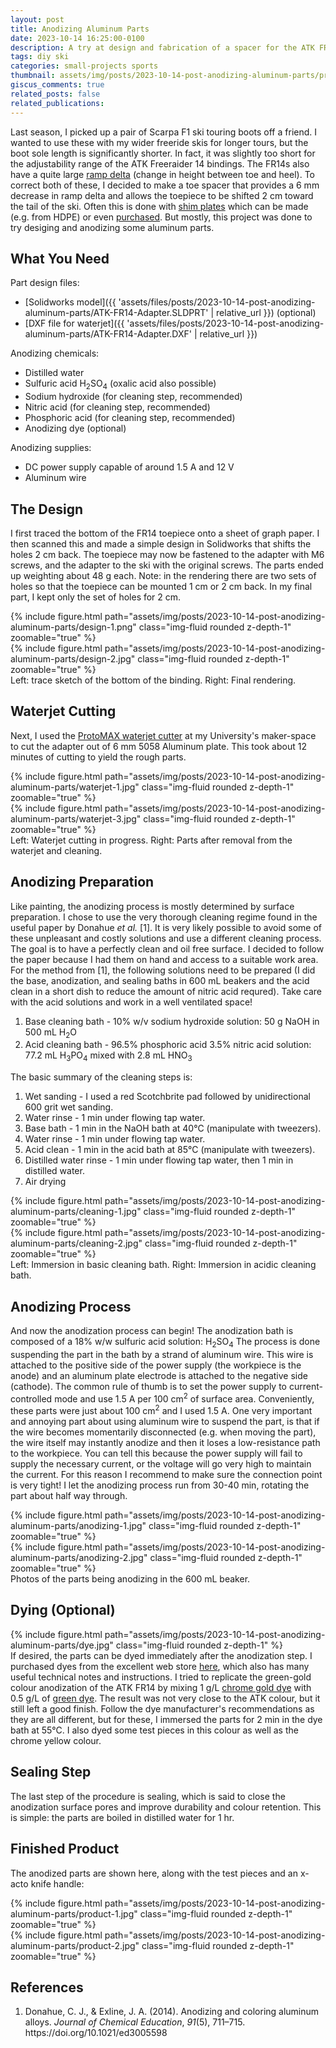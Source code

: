 ```yaml
---
layout: post
title: Anodizing Aluminum Parts
date: 2023-10-14 16:25:00-0100
description: A try at design and fabrication of a spacer for the ATK FR14 binding.
tags: diy ski
categories: small-projects sports
thumbnail: assets/img/posts/2023-10-14-post-anodizing-aluminum-parts/product-1.jpg
giscus_comments: true
related_posts: false
related_publications:
---
```


Last season, I picked up a pair of Scarpa F1 ski touring boots off a friend. I wanted to use these with my wider freeride skis for longer tours, but the boot sole length is significantly shorter. In fact, it was slightly too short for the adjustability range of the ATK Freeraider 14 bindings. The FR14s also have a quite large [ramp delta](https://skimo.co/pin-heights) (change in height between toe and heel). To correct both of these, I decided to make a toe spacer that provides a 6 mm decrease in ramp delta and allows the toepiece to be shifted 2 cm toward the tail of the ski. Often this is done with [shim plates](https://wildsnow.com/10733/get-up-rise-up-stand-up-for-your-ramp/) which can be made (e.g. from HDPE) or even [purchased](https://www.haganskimountaineering.com/products/core-12-pro-toe-shim). But mostly, this project was done to try desiging and anodizing some aluminum parts.

## What You Need

Part design files:
- [Solidworks model]({{ 'assets/files/posts/2023-10-14-post-anodizing-aluminum-parts/ATK-FR14-Adapter.SLDPRT' | relative_url }}) (optional)
- [DXF file for waterjet]({{ 'assets/files/posts/2023-10-14-post-anodizing-aluminum-parts/ATK-FR14-Adapter.DXF' | relative_url }})

Anodizing chemicals:
- Distilled water
- Sulfuric acid H<sub>2</sub>SO<sub>4</sub> (oxalic acid also possible)
- Sodium hydroxide (for cleaning step, recommended)
- Nitric acid (for cleaning step, recommended)
- Phosphoric acid (for cleaning step, recommended)
- Anodizing dye (optional)

Anodizing supplies:
- DC power supply capable of around 1.5 A and 12 V
- Aluminum wire

## The Design

I first traced the bottom of the FR14 toepiece onto a sheet of graph paper. I then scanned this and made a simple design in Solidworks that shifts the holes 2 cm back. The toepiece may now be fastened to the adapter with M6 screws, and the adapter to the ski with the original screws. The parts ended up weighting about 48 g each. Note: in the rendering there are two sets of holes so that the toepiece can be mounted 1 cm or 2 cm back. In my final part, I kept only the set of holes for 2 cm.

<div class="row">
    <div class="col-sm mt-6 mt-md-0">
        {% include figure.html path="assets/img/posts/2023-10-14-post-anodizing-aluminum-parts/design-1.png" class="img-fluid rounded z-depth-1" zoomable="true" %}
    </div>
    <div class="col-sm mt-6 mt-md-0">
        {% include figure.html path="assets/img/posts/2023-10-14-post-anodizing-aluminum-parts/design-2.jpg" class="img-fluid rounded z-depth-1" zoomable="true" %}
    </div>
</div>

<div class="caption">
    Left: trace sketch of the bottom of the binding. Right: Final rendering.
</div>

## Waterjet Cutting

Next, I used the [ProtoMAX waterjet cutter](https://www.omax.com/de?oReset=de) at my University's maker-space to cut the adapter out of 6 mm 5058 Aluminum plate. This took about 12 minutes of cutting to yield the rough parts.

<div class="row">
    <div class="col-sm mt-3 mt-md-0">
        {% include figure.html path="assets/img/posts/2023-10-14-post-anodizing-aluminum-parts/waterjet-1.jpg" class="img-fluid rounded z-depth-1" zoomable="true" %}
    </div>
    <div class="col-sm mt-6 mt-md-0">
        {% include figure.html path="assets/img/posts/2023-10-14-post-anodizing-aluminum-parts/waterjet-3.jpg" class="img-fluid rounded z-depth-1" zoomable="true" %}
    </div>
</div>

<div class="caption">
    Left: Waterjet cutting in progress. Right: Parts after removal from the waterjet and cleaning.
</div>

## Anodizing Preparation

Like painting, the anodizing process is mostly determined by surface preparation. I chose to use the very thorough cleaning regime found in the useful paper by Donahue *et al.* [1]. It is very likely possible to avoid some of these unpleasant and costly solutions and use a different cleaning process. The goal is to have a perfectly clean and oil free surface. I decided to follow the paper because I had them on hand and access to a suitable work area. For the method from [1], the following solutions need to be prepared (I did the base, anodization, and sealing baths in 600 mL beakers and the acid clean in a short dish to reduce the amount of nitric acid requred). Take care with the acid solutions and work in a well ventilated space!
1. Base cleaning bath - 10% w/v sodium hydroxide solution: 50 g NaOH in 500 mL H<sub>2</sub>O
2. Acid cleaning bath - 96.5% phosphoric acid 3.5% nitric acid solution: 77.2 mL H<sub>3</sub>PO<sub>4</sub> mixed with 2.8 mL HNO<sub>3</sub>

The basic summary of the cleaning steps is:
1. Wet sanding - I used a red Scotchbrite pad followed by unidirectional 600 grit wet sanding.
2. Water rinse - 1 min under flowing tap water.
3. Base bath - 1 min in the NaOH bath at 40°C (manipulate with tweezers).
4. Water rinse - 1 min under flowing tap water.
5. Acid clean - 1 min in the acid bath at 85°C (manipulate with tweezers).
6. Distilled water rinse - 1 min under flowing tap water, then 1 min in distilled water.
7. Air drying

<div class="row">
    <div class="col-sm mt-3 mt-md-0">
        {% include figure.html path="assets/img/posts/2023-10-14-post-anodizing-aluminum-parts/cleaning-1.jpg" class="img-fluid rounded z-depth-1" zoomable="true" %}
    </div>
    <div class="col-sm mt-6 mt-md-0">
        {% include figure.html path="assets/img/posts/2023-10-14-post-anodizing-aluminum-parts/cleaning-2.jpg" class="img-fluid rounded z-depth-1" zoomable="true" %}
    </div>
</div>

<div class="caption">
    Left: Immersion in basic cleaning bath. Right: Immersion in acidic cleaning bath.
</div>

## Anodizing Process

And now the anodization process can begin! The anodization bath is composed of a 18% w/w sulfuric acid solution: H<sub>2</sub>SO<sub>4</sub> The process is done suspending the part in the bath by a strand of aluminum wire. This wire is attached to the positive side of the power supply (the workpiece is the anode) and an aluminum plate electrode is attached to the negative side (cathode). The common rule of thumb is to set the power supply to current-controlled mode and use 1.5 A per 100 cm<sup>2</sup> of surface area. Conveniently, these parts were just about 100 cm<sup>2</sup> and I used 1.5 A. One very important and annoying part about using aluminum wire to suspend the part, is that if the wire becomes momentarily disconnected (e.g. when moving the part), the wire itself may instantly anodize and then it loses a low-resistance path to the workpiece. You can tell this because the power supply will fail to supply the necessary current, or the voltage will go very high to maintain the current. For this reason I recommend to make sure the connection point is very tight! I let the anodizing process run from 30-40 min, rotating the part about half way through.

<div class="row">
    <div class="col-sm mt-3 mt-md-0">
        {% include figure.html path="assets/img/posts/2023-10-14-post-anodizing-aluminum-parts/anodizing-1.jpg" class="img-fluid rounded z-depth-1" zoomable="true" %}
    </div>
    <div class="col-sm mt-6 mt-md-0">
        {% include figure.html path="assets/img/posts/2023-10-14-post-anodizing-aluminum-parts/anodizing-2.jpg" class="img-fluid rounded z-depth-1" zoomable="true" %}
    </div>
</div>

<div class="caption">
    Photos of the parts being anodizing in the 600 mL beaker.
</div>

## Dying (Optional)

<div class="col-sm-4 mt-3 mt-md-0" style="float:right;">
    {% include figure.html path="assets/img/posts/2023-10-14-post-anodizing-aluminum-parts/dye.jpg" class="img-fluid rounded z-depth-1" %}
</div>

If desired, the parts can be dyed immediately after the anodization step. I purchased dyes from the excellent web store [here](https://www.electronic-thingks.de/), which also has many useful technical notes and instructions. I tried to replicate the green-gold colour anodization of the ATK FR14 by mixing 1 g/L [chrome gold dye](https://www.electronic-thingks.de/de/produkte/eloxalfarben/chromgelb.html) with 0.5 g/L of [green dye](https://www.electronic-thingks.de/de/produkte/eloxalfarben/gruen.html). The result was not very close to the ATK colour, but it still left a good finish. Follow the dye manufacturer's recommendations as they are all different, but for these, I immersed the parts for 2 min in the dye bath at 55°C. I also dyed some test pieces in this colour as well as the chrome yellow colour.

## Sealing Step

The last step of the procedure is sealing, which is said to close the anodization surface pores and improve durability and colour retention. This is simple: the parts are boiled in distilled water for 1 hr.

## Finished Product

The anodized parts are shown here, along with the test pieces and an x-acto knife handle:

<div class="row">
    <div class="col-sm mt-3 mt-md-0">
        {% include figure.html path="assets/img/posts/2023-10-14-post-anodizing-aluminum-parts/product-1.jpg" class="img-fluid rounded z-depth-1" zoomable="true" %}
    </div>
    <div class="col-sm mt-6 mt-md-0">
        {% include figure.html path="assets/img/posts/2023-10-14-post-anodizing-aluminum-parts/product-2.jpg" class="img-fluid rounded z-depth-1" zoomable="true" %}
    </div>
</div>

## References

1. <div class="csl-entry">Donahue, C. J., &#38; Exline, J. A. (2014). Anodizing and coloring aluminum alloys. <i>Journal of Chemical Education</i>, <i>91</i>(5), 711–715. https://doi.org/10.1021/ed3005598</div>